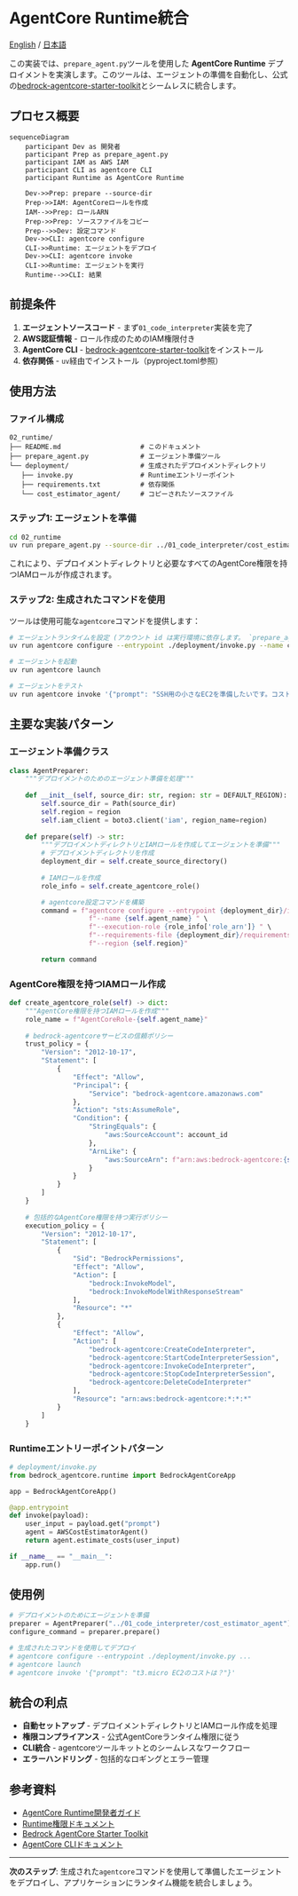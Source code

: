 # AgentCore Runtime統合

[English](README.md) / [日本語](README_ja.md)

この実装では、`prepare_agent.py`ツールを使用した **AgentCore Runtime** デプロイメントを実演します。このツールは、エージェントの準備を自動化し、公式の[bedrock-agentcore-starter-toolkit](https://github.com/aws/bedrock-agentcore-starter-toolkit)とシームレスに統合します。

## プロセス概要

```mermaid
sequenceDiagram
    participant Dev as 開発者
    participant Prep as prepare_agent.py
    participant IAM as AWS IAM
    participant CLI as agentcore CLI
    participant Runtime as AgentCore Runtime

    Dev->>Prep: prepare --source-dir
    Prep->>IAM: AgentCoreロールを作成
    IAM-->>Prep: ロールARN
    Prep->>Prep: ソースファイルをコピー
    Prep-->>Dev: 設定コマンド
    Dev->>CLI: agentcore configure
    CLI->>Runtime: エージェントをデプロイ
    Dev->>CLI: agentcore invoke
    CLI->>Runtime: エージェントを実行
    Runtime-->>CLI: 結果
```

## 前提条件

1. **エージェントソースコード** - まず`01_code_interpreter`実装を完了
2. **AWS認証情報** - ロール作成のためのIAM権限付き
3. **AgentCore CLI** - [bedrock-agentcore-starter-toolkit](https://github.com/aws/bedrock-agentcore-starter-toolkit)をインストール
4. **依存関係** - `uv`経由でインストール（pyproject.toml参照）

## 使用方法

### ファイル構成

```
02_runtime/
├── README.md                    # このドキュメント
├── prepare_agent.py             # エージェント準備ツール
└── deployment/                  # 生成されたデプロイメントディレクトリ
   ├── invoke.py                 # Runtimeエントリーポイント
   ├── requirements.txt          # 依存関係
   └── cost_estimator_agent/     # コピーされたソースファイル
```

### ステップ1: エージェントを準備

```bash
cd 02_runtime
uv run prepare_agent.py --source-dir ../01_code_interpreter/cost_estimator_agent
```

これにより、デプロイメントディレクトリと必要なすべてのAgentCore権限を持つIAMロールが作成されます。

### ステップ2: 生成されたコマンドを使用

ツールは使用可能な`agentcore`コマンドを提供します：

```bash
# エージェントランタイムを設定 (アカウント id は実行環境に依存します。 `prepare_agent.py` の実行結果を確認してください)
uv run agentcore configure --entrypoint ./deployment/invoke.py --name cost_estimator_agent --execution-role arn:aws:iam::123456789012:role/AgentCoreRole-cost_estimator_agent --requirements-file ./deployment/requirements.txt --disable-otel --region us-east-1

# エージェントを起動
uv run agentcore launch

# エージェントをテスト
uv run agentcore invoke '{"prompt": "SSH用の小さなEC2を準備したいです。コストはいくらですか？"}'
```

## 主要な実装パターン

### エージェント準備クラス

```python
class AgentPreparer:
    """デプロイメントのためのエージェント準備を処理"""
    
    def __init__(self, source_dir: str, region: str = DEFAULT_REGION):
        self.source_dir = Path(source_dir)
        self.region = region
        self.iam_client = boto3.client('iam', region_name=region)
    
    def prepare(self) -> str:
        """デプロイメントディレクトリとIAMロールを作成してエージェントを準備"""
        # デプロイメントディレクトリを作成
        deployment_dir = self.create_source_directory()
        
        # IAMロールを作成
        role_info = self.create_agentcore_role()

        # agentcore設定コマンドを構築
        command = f"agentcore configure --entrypoint {deployment_dir}/invoke.py " \
                    f"--name {self.agent_name} " \
                    f"--execution-role {role_info['role_arn']} " \
                    f"--requirements-file {deployment_dir}/requirements.txt " \
                    f"--region {self.region}"

        return command
```

### AgentCore権限を持つIAMロール作成

```python
def create_agentcore_role(self) -> dict:
    """AgentCore権限を持つIAMロールを作成"""
    role_name = f"AgentCoreRole-{self.agent_name}"
    
    # bedrock-agentcoreサービスの信頼ポリシー
    trust_policy = {
        "Version": "2012-10-17",
        "Statement": [
            {
                "Effect": "Allow",
                "Principal": {
                    "Service": "bedrock-agentcore.amazonaws.com"
                },
                "Action": "sts:AssumeRole",
                "Condition": {
                    "StringEquals": {
                        "aws:SourceAccount": account_id
                    },
                    "ArnLike": {
                        "aws:SourceArn": f"arn:aws:bedrock-agentcore:{self.region}:{account_id}:*"
                    }
                }
            }
        ]
    }
    
    # 包括的なAgentCore権限を持つ実行ポリシー
    execution_policy = {
        "Version": "2012-10-17",
        "Statement": [
            {
                "Sid": "BedrockPermissions",
                "Effect": "Allow",
                "Action": [
                    "bedrock:InvokeModel",
                    "bedrock:InvokeModelWithResponseStream"
                ],
                "Resource": "*"
            },
            {
                "Effect": "Allow",
                "Action": [
                    "bedrock-agentcore:CreateCodeInterpreter",
                    "bedrock-agentcore:StartCodeInterpreterSession",
                    "bedrock-agentcore:InvokeCodeInterpreter",
                    "bedrock-agentcore:StopCodeInterpreterSession",
                    "bedrock-agentcore:DeleteCodeInterpreter"
                ],
                "Resource": "arn:aws:bedrock-agentcore:*:*:*"
            }
        ]
    }
```

### Runtimeエントリーポイントパターン

```python
# deployment/invoke.py
from bedrock_agentcore.runtime import BedrockAgentCoreApp

app = BedrockAgentCoreApp()

@app.entrypoint
def invoke(payload):
    user_input = payload.get("prompt")
    agent = AWSCostEstimatorAgent()
    return agent.estimate_costs(user_input)

if __name__ == "__main__":
    app.run()
```

## 使用例

```python
# デプロイメントのためにエージェントを準備
preparer = AgentPreparer("../01_code_interpreter/cost_estimator_agent")
configure_command = preparer.prepare()

# 生成されたコマンドを使用してデプロイ
# agentcore configure --entrypoint ./deployment/invoke.py ...
# agentcore launch
# agentcore invoke '{"prompt": "t3.micro EC2のコストは？"}'
```

## 統合の利点

- **自動セットアップ** - デプロイメントディレクトリとIAMロール作成を処理
- **権限コンプライアンス** - 公式AgentCoreランタイム権限に従う
- **CLI統合** - agentcoreツールキットとのシームレスなワークフロー
- **エラーハンドリング** - 包括的なロギングとエラー管理

## 参考資料

- [AgentCore Runtime開発者ガイド](https://docs.aws.amazon.com/bedrock-agentcore/latest/devguide/runtime.html)
- [Runtime権限ドキュメント](https://docs.aws.amazon.com/bedrock-agentcore/latest/devguide/runtime-permissions.html)
- [Bedrock AgentCore Starter Toolkit](https://github.com/aws/bedrock-agentcore-starter-toolkit)
- [AgentCore CLIドキュメント](https://github.com/aws/bedrock-agentcore-starter-toolkit)

---

**次のステップ**: 生成された`agentcore`コマンドを使用して準備したエージェントをデプロイし、アプリケーションにランタイム機能を統合しましょう。